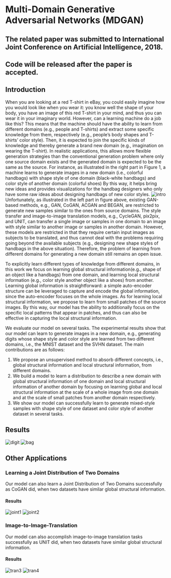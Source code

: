 # Multi-Domain Generative Adversarial Networks (MDGAN)
## The related paper was submitted to International Joint Conference on Artificial Intelligence, 2018.

## Code will be released after the paper is accepted.

## Introduction

  When you are looking at a red T-shirt in eBay, you could easily imagine how you would look like when you wear it: you know well the shape of your body, you have an image of this red T-shirt in your mind, and thus you can wear it in your imaginary world. However, can a learning machine do a job like this? This means that the machine should have the ability to learn from different domains (e.g., people and T-shirts) and extract some specific knowledge from them, respectively (e.g., people’s body shapes and T-shirts’ color style). Then, it is expected to join the specific kinds of knowledge and thereby generate a brand new domain (e.g., imagination on wearing the T-shirt).  In realistic applications, this allows more flexible generation strategies than the conventional generation problem where only one source domain exists and the generated domain is expected to be the same as the source. For instance, as illustrated in the right part in Figure 1, a machine learns to generate images in a new domain (i.e., colorful handbags) with shape style of one domain (black-white handbags) and color style of another domain (colorful shoes) By this way, it helps bring new ideas and provides visualizations for the handbag designers who only have some raw ideas about designing handbags of new color styles.
 ![intro](https://github.com/GuangyuanHao/MDGAN/raw/master/intro.jpg) 
  Unfortunately, as illustrated in the left part in figure above, existing GAN-based methods, e.g., GAN, CoGAN, ACGAN and BEGAN, are restricted to generate new samples similar to the ones from source domains. The style transfer and image-to-image translation models, e.g., CycleGAN, pix2pix, and UNIT, can transfer a single image or samples in one domain to an image with style similar to another image or samples in another domain. However, these models are restricted in that they require certain input images as subjects to be translated, and thus cannot deal with the problems requiring going beyond the available subjects (e.g., designing new shape styles of handbags in the above situation). Therefore, the problem of learning from different domains for generating a new domain still remains an open issue.
  
  To explicitly learn different types of knowledge from different domains, in this work we focus on learning global structural information(e.g., shape of an object like a handbags) from one domain, and learning local structural information (e.g., color style another object like a shoes) from another. Learning global information is straightforward: a simple auto-encoder structure can be leveraged to capture and encode the global information, since the auto-encoder focuses on the whole images. As for learning local structural information, we propose to learn from small patches of the source images. By this way, our model has the ability to additionally focus on the specific local patterns that appear in patches, and thus can also be effective in capturing the local structural information.
  
  We evaluate our model on several tasks. The experimental results show that our model can learn to generate images in a new domain, e.g.,  generating digits whose shape style and color style are learned from two different domains, i.e., the MNIST dataset and the SVHN dataset. The main contributions are as follows:
  
  1.	We propose an unsupervised method to absorb different concepts, i.e., global structural information and local structural information, from different domains.  
  2.	We build a model to learn a distribution to describe a new domain with global structural information of one domain and local structural information of another domain by focusing on learning global and local structural information at the scale of a whole image from one domain and at the scale of small patches from another domain respectively.
  3.	We show our model can successfully learn to generate mixed-style samples with shape style of one dataset and color style of another dataset in several tasks.
  
## Results
  ![digit](https://github.com/GuangyuanHao/MDGAN/raw/master/Results/digit.jpg) 
  ![bag](https://github.com/GuangyuanHao/MDGAN/raw/master/Results/bag.jpg)
## Other Applications
### Learning a Joint Distribution of Two Domains
  Our model can also learn a Joint Distribution of Two Domains successfully as CoGAN did, when two datasets have similar global structural information.
  #### Results
   ![joint1](https://github.com/GuangyuanHao/MDGAN/raw/master/Results/joint1.jpg) 
   ![joint2](https://github.com/GuangyuanHao/MDGAN/raw/master/Results/joint2.jpg) 
### Image-to-Image-Translation
  Our model can also accomplish image-to-image translation tasks successfully as UNIT did, when two datasets have similar global structural information.
  #### Results
   ![tran3](https://github.com/GuangyuanHao/MDGAN/raw/master/Results/tran3.jpg) 
   ![tran4](https://github.com/GuangyuanHao/MDGAN/raw/master/Results/tran4.jpg) 
